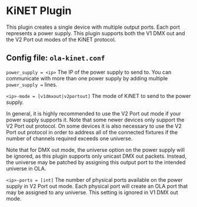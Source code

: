 KiNET Plugin
============

This plugin creates a single device with multiple output ports. Each port
represents a power supply. This plugin supports both the V1 DMX out and the
V2 Port out modes of the KiNET protocol.


## Config file: `ola-kinet.conf`

`power_supply = <ip>`
The IP of the power supply to send to. You can communicate with more than
one power supply by adding multiple `power_supply =` lines.

`<ip>-mode = [v1dmxout|v2portout]`
The mode of KiNET to send to the power supply.

In general, it is highly recommended to use the V2 Port out mode if your power
supply supports it. Note that some newer devices only support the V2 Port out
protocol. On some devices it is also necessary to use the V2 Port out protocol
in order to address all of the connected fixtures if the number of channels
required exceeds one universe.

Note that for DMX out mode, the universe option on the power supply will be
ignored, as this plugin supports only unicast DMX out packets. Instead, the
universe may be patched by assigning this output port to the intended universe
in OLA.

`<ip>-ports = [int]`
The number of physical ports available on the power supply in V2 Port out mode.
Each physical port will create an OLA port that may be assigned to any
universe. This setting is ignored in V1 DMX out mode.
